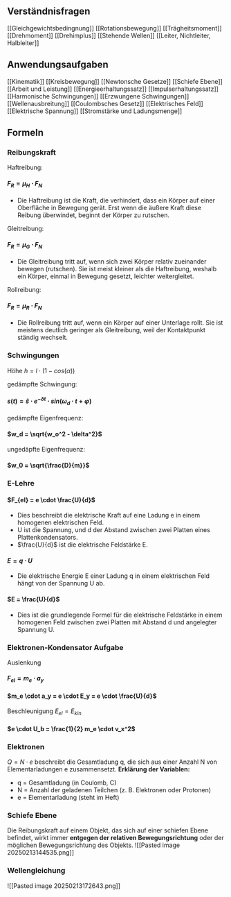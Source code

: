 ## Verständnisfragen
[[Gleichgewichtsbedingnung]]
[[Rotationsbewegung]]
[[Trägheitsmoment]]
[[Drehmoment]]
[[Drehimplus]]
[[Stehende Wellen]]
[[Leiter, Nichtleiter, Halbleiter]]

## Anwendungsaufgaben
[[Kinematik]]
[[Kreisbewegung]]
[[Newtonsche Gesetze]]
[[Schiefe Ebene]]
[[Arbeit und Leistung]]
[[Energieerhaltungssatz]]
[[Impulserhaltungssatz]]
[[Harmonische Schwingungen]]
[[Erzwungene Schwingungen]]
[[Wellenausbreitung]]
[[Coulombsches Gesetz]]
[[Elektrisches Feld]]
[[Elektrische Spannung]]
[[Stromstärke und Ladungsmenge]]

## Formeln

### Reibungskraft
Haftreibung:
#### $F_R= \mu_H \cdot F_N$
- Die Haftreibung ist die Kraft, die verhindert, dass ein Körper auf einer Oberfläche in Bewegung gerät. Erst wenn die äußere Kraft diese Reibung überwindet, beginnt der Körper zu rutschen.

Gleitreibung:  
#### $F_R= \mu_G \cdot F_N$
- Die Gleitreibung tritt auf, wenn sich zwei Körper relativ zueinander bewegen (rutschen). Sie ist meist kleiner als die Haftreibung, weshalb ein Körper, einmal in Bewegung gesetzt, leichter weitergleitet.

Rollreibung:  
#### $F_R= \mu_R \cdot F_N$
- Die Rollreibung tritt auf, wenn ein Körper auf einer Unterlage rollt. Sie ist meistens deutlich geringer als Gleitreibung, weil der Kontaktpunkt ständig wechselt.

### Schwingungen

Höhe
$h = l \cdot (1-cos(\alpha))$

gedämpfte Schwingung: 
#### $s(t) = \hat{s} \cdot e^{-\delta t} \cdot sin(\omega_d \cdot t + \varphi)$

gedämpfte Eigenfrequenz: 
#### $w_d = \sqrt{w_o^2 - \delta^2}$

ungedäpfte Eigenfrequenz:
#### $w_0 = \sqrt{\frac{D}{m}}$

### E-Lehre
#### $F_{el} = e \cdot \frac{U}{d}$
- Dies beschreibt die elektrische Kraft​ auf eine Ladung e in einem homogenen elektrischen Feld.
- U ist die Spannung, und d der Abstand zwischen zwei Platten eines Plattenkondensators.
- $\frac{U}{d}$ ist die elektrische Feldstärke E.
#### $E = q \cdot U$
- Die elektrische Energie E einer Ladung q in einem elektrischen Feld hängt von der Spannung U ab.
#### $E = \frac{U}{d}$
- Dies ist die grundlegende Formel für die elektrische Feldstärke in einem homogenen Feld zwischen zwei Platten mit Abstand d und angelegter Spannung U.

### Elektronen-Kondensator Aufgabe
Auslenkung
#### $F_{el} = m_e \cdot a_y$
#### $m_e \cdot a_y = e \cdot E_y = e \cdot \frac{U}{d}$

Beschleunigung
$E_{el} = E_{kin}$
#### $e \cdot U_b = \frac{1}{2} m_e \cdot v_x^2$

### Elektronen
$Q = N \cdot e$
beschreibt die Gesamtladung q, die sich aus einer Anzahl N von Elementarladungen e zusammensetzt.
**Erklärung der Variablen:**
- q = Gesamtladung (in Coulomb, C)
- N = Anzahl der geladenen Teilchen (z. B. Elektronen oder Protonen)
- e = Elementarladung (steht im Heft)

### Schiefe Ebene
Die Reibungskraft auf einem Objekt, das sich auf einer schiefen Ebene befindet, wirkt immer **entgegen der relativen Bewegungsrichtung** oder der möglichen Bewegungsrichtung des Objekts.
![[Pasted image 20250213144535.png]]

### Wellengleichung
![[Pasted image 20250213172643.png]]